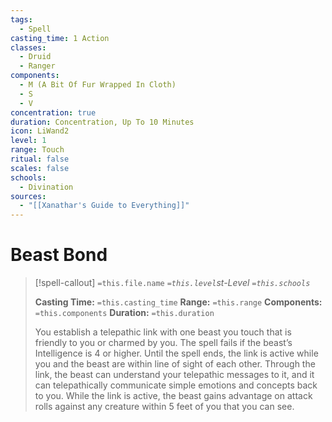 ```yaml
---
tags:
  - Spell
casting_time: 1 Action
classes:
  - Druid
  - Ranger
components:
  - M (A Bit Of Fur Wrapped In Cloth)
  - S
  - V
concentration: true
duration: Concentration, Up To 10 Minutes
icon: LiWand2
level: 1
range: Touch
ritual: false
scales: false
schools:
  - Divination
sources:
  - "[[Xanathar's Guide to Everything]]"
---
```


# Beast Bond

>[!spell-callout] `=this.file.name`
>*`=this.level`st-Level `=this.schools`*
>
>**Casting Time:** `=this.casting_time`
>**Range:** `=this.range`
>**Components:** `=this.components`
>**Duration:** `=this.duration`
>
>You establish a telepathic link with one beast you touch that is friendly to you or charmed by you. The spell fails if the beast’s Intelligence is 4 or higher. Until the spell ends, the link is active while you and the beast are within line of sight of each other. Through the link, the beast can understand your telepathic messages to it, and it can telepathically communicate simple emotions and concepts back to you. While the link is active, the beast gains advantage on attack rolls against any creature within 5 feet of you that you can see.
>
>
